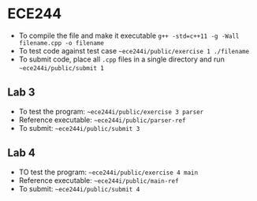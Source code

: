 # ECE244
- To compile the file and make it executable `g++ -std=c++11 -g -Wall filename.cpp -o filename`
- To test code against test case `~ece244i/public/exercise 1 ./filename`
- To submit code, place all `.cpp` files in a single directory and run `~ece244i/public/submit 1`

## Lab 3
- To test the program: `~ece244i/public/exercise 3 parser`
- Reference executable: `~ece244i/public/parser-ref`
- To submit: `~ece244i/public/submit 3`

## Lab 4
- TO test the program: `~ece244i/public/exercise 4 main`
- Reference executable: `~ece244i/public/main-ref`
- To submit: `~ece244i/public/submit 4`
